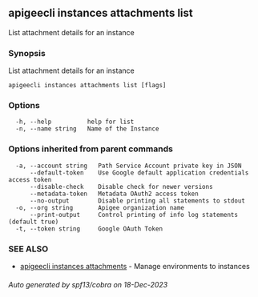 ## apigeecli instances attachments list

List attachment details for an instance

### Synopsis

List attachment details for an instance

```
apigeecli instances attachments list [flags]
```

### Options

```
  -h, --help          help for list
  -n, --name string   Name of the Instance
```

### Options inherited from parent commands

```
  -a, --account string   Path Service Account private key in JSON
      --default-token    Use Google default application credentials access token
      --disable-check    Disable check for newer versions
      --metadata-token   Metadata OAuth2 access token
      --no-output        Disable printing all statements to stdout
  -o, --org string       Apigee organization name
      --print-output     Control printing of info log statements (default true)
  -t, --token string     Google OAuth Token
```

### SEE ALSO

* [apigeecli instances attachments](apigeecli_instances_attachments.md)	 - Manage environments to instances

###### Auto generated by spf13/cobra on 18-Dec-2023
